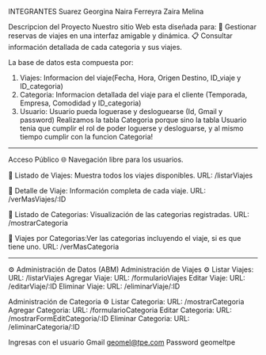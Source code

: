 INTEGRANTES
Suarez Georgina Naira 
Ferreyra Zaira Melina 

Descripcion del Proyecto
Nuestro sitio Web esta diseñada para:
📅 Gestionar reservas de viajes en una interfaz amigable y dinámica.
📋 Consultar información detallada de cada categoria y sus viajes.

La base de datos esta compuesta por:
1. Viajes: Informacion del viaje(Fecha, Hora, Origen Destino, ID_viaje y ID_categoria)
2. Categoria: Informacion detallada del viaje para el cliente (Temporada, Empresa, Comodidad y ID_categoria)
3. Usuario: Usuario pueda loguerase y desloguearse (Id, Gmail y password)
Realizamos la tabla Categoria porque sino la tabla Usuario tenia que cumplir el rol de poder loguerse y desloguarse, y al mismo tiempo cumplir con la funcion Categoria! 


---------------------------------
Acceso Público 🌐
Navegación libre para los usuarios.

🔗 Listado de Viajes: Muestra todos los viajes disponibles.
URL: /listarViajes

🔗 Detalle de Viaje: Información completa de cada viaje.
URL: /verMasViajes/:ID

🔗 Listado de Categorias: Visualización de las categorias registradas.
URL: /mostrarCategoria

🔗 Viajes por Categorias:Ver las categorias incluyendo el viaje, si es que tiene uno.
URL: /verMasCategoria


----------------------------------
⚙️ Administración de Datos (ABM)
Administración de Viajes ⚙️
Listar Viajes: URL: /listarViajes
Agregar Viaje: URL: /formularioViajes
Editar Viaje: URL: /editarViaje/:ID
Eliminar Viaje: URL: /eliminarViaje/:ID

Administración de Categoria ⚙️
Listar Categoria: URL: /mostrarCategoria
Agregar Categoria: URL: /formularioCategoria
Editar Categoria: URL: /mostrarFormEditCategoria/:ID
Eliminar Categoria: URL: /eliminarCategoria/:ID

Ingresas con el usuario
Gmail geomel@tpe.com
Password geomeltpe
